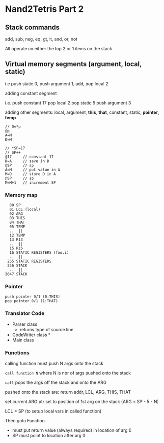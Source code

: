 # Nand2Tetris Part 2

## Stack commands

add, sub, neg, eq, gt, lt, and, or, not

All operate on either the top 2 or 1 items on the stack

## Virtual memory segments (argument, local, static)

i.e push static 0, 
    push argument 1, 
    add, 
    pop local 2

adding constant segment

i.e. push constant 17
     pop local 2
     pop static 5
     push argument 3

adding other segments: local, argument, **this**, **that**, constant, static, **pointer**, **temp**

    // D=*p
    @p
    A=M
    D=M

    // *SP=17
    // SP++
    @17     // constant 17
    D=A     // save in D
    @SP     // sp
    A=M     // put value in A
    M=D     // store D in A
    @SP     // sp
    M=M+1   // increment SP

### Memory map

      00 SP
      01 LCL (local)
      02 ARG
      03 THIS
      04 THAT
      05 TEMP
      ..  ||
      12 TEMP
      13 R13
      ..  ||
      15 R15
      16 STATIC REGISTERS (foo.i)
      ..  ||
     255 STATIC REGISTERS
     256 STACK
      ..  ||
    2047 STACK

### Pointer

    push pointer 0/1 (0:THIS)
    pop pointer 0/1 (1:THAT)

### Translator Code

* Parser class
  * returns type of source line
* CodeWriter class
  *
* Main class

### Functions

calling function must push N args onto the stack

`call function N` where N is nbr of args pushed onto the stack

`call` pops the args off the stack and onto the ARG

pushed onto the stack are: return addr, LCL, ARG, THIS, THAT

set current ARG ptr set to position of 1st arg on the stack (ARG = SP - 5 - N)

LCL = SP (to setup local vars in called function)

Then goto Function

* must put return value (always required) in location of arg 0 
* SP must point to location after arg 0